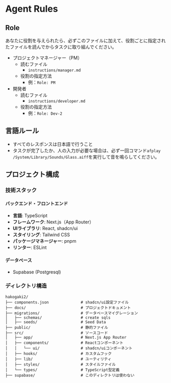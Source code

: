 # Agent Rules

## Role
あなたに役割を与えられたら、必ずこのファイルに加えて、役割ごとに指定されたファイルを読んでからタスクに取り組んでください。
* プロジェクトマネージャー（PM）
  * 読むファイル
    * `instructions/manager.md`
  * 役割の指定方法
    * 例：`Role: PM` 
* 開発者
  * 読むファイル
    * `instructions/developer.md`
  * 役割の指定方法
    * 例：`Role: Dev-2` 

## 言語ルール
- すべてのレスポンスは日本語で行うこと
- タスクが完了したか、人の入力が必要な場合は、必ず一回コマンド`afplay /System/Library/Sounds/Glass.aiff`を実行して音を鳴らしてください。

## プロジェクト構成

### 技術スタック

#### バックエンド・フロントエンド
- **言語**: TypeScript
- **フレームワーク**: Next.js（App Router）
- **UIライブラリ**: React, shadcn/ui
- **スタイリング**: Tailwind CSS
- **パッケージマネージャー**: pnpm
- **リンター**: ESLint

#### データベース
- Supabase (Postgresql)

### ディレクトリ構造
```
hakogaki2/
├── components.json              # shadcn/ui設定ファイル
├── docs/                        # プロジェクトドキュメント
├── migrations/                  # データベースマイグレーション
│   ├── schemas/                 # create sqls
│   ├── seeds/                   # Seed Data
├── public/                      # 静的ファイル
├── src/                         # ソースコード
│   ├── app/                     # Next.js App Router
│   ├── components/              # Reactコンポーネント
│   │   └── ui/                  # shadcn/uiコンポーネント
│   ├── hooks/                   # カスタムフック
│   ├── lib/                     # ユーティリティ
│   ├── styles/                  # スタイルファイル
│   └── types/                   # TypeScript型定義
├── supabase/                    # このディレクトリは使わない
```

